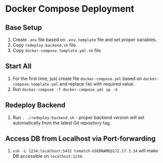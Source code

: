 # Docker Compose Deployment

## Base Setup

1. Create `.env` file based on `.env.template` file and set proper variables.
2. Copy `redeploy-backend.sh` file.
2. Copy `docker-compose.template.yml.sh` file.

## Start All
1. For the first time, just create file `docker-compose.yml` based on `docker-compose.template.yml` and replace `TAG` with required value.
1. Run `docker-compose -f docker-compose.yml up -d`

## Redeploy Backend
1. Run `. ./redeploy-backend.sh` - proper backend version will set automatically from the latest Git repository tag.

## Access DB from Localhost via Port-forwarding
1. `ssh -L 1234:localhost:5432 txmatch-USERNAME@172.17.3.14` will make DB accessible on `localhost:1234`.
